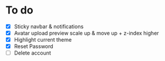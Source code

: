 # To do

- [x] Sticky navbar & notifications
- [x] Avatar upload preview scale up & move up + z-index higher
- [x] Highlight current theme
- [x] Reset Password
- [ ] Delete account
